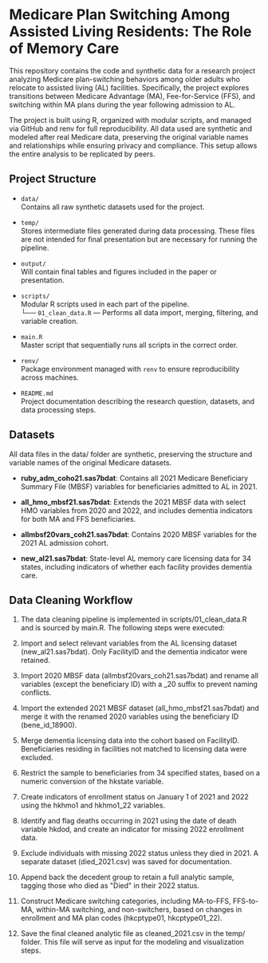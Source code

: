 # Medicare Plan Switching Among Assisted Living Residents: The Role of Memory Care 

This repository contains the code and synthetic data for a research project analyzing Medicare plan-switching behaviors among older adults who relocate to assisted living (AL) facilities. Specifically, the project explores transitions between Medicare Advantage (MA), Fee-for-Service (FFS), and switching within MA plans during the year following admission to AL.

The project is built using R, organized with modular scripts, and managed via GitHub and renv for full reproducibility. All data used are synthetic and modeled after real Medicare data, preserving the original variable names and relationships while ensuring privacy and compliance. This setup allows the entire analysis to be replicated by peers.

## Project Structure
- `data/`  
  Contains all raw synthetic datasets used for the project.

- `temp/`  
  Stores intermediate files generated during data processing. These files are not intended for final presentation but are necessary for running the pipeline.

- `output/`  
  Will contain final tables and figures included in the paper or presentation.

- `scripts/`  
  Modular R scripts used in each part of the pipeline.  
  └── `01_clean_data.R` — Performs all data import, merging, filtering, and variable creation.

- `main.R`  
  Master script that sequentially runs all scripts in the correct order.

- `renv/`  
  Package environment managed with `renv` to ensure reproducibility across machines.

- `README.md`  
  Project documentation describing the research question, datasets, and data processing steps.

## Datasets
All data files in the data/ folder are synthetic, preserving the structure and variable names of the original Medicare datasets.

- **ruby_adm_coho21.sas7bdat**: Contains all 2021 Medicare Beneficiary Summary File (MBSF) variables for beneficiaries admitted to AL in 2021.

- **all_hmo_mbsf21.sas7bdat**: Extends the 2021 MBSF data with select HMO variables from 2020 and 2022, and includes dementia indicators for both MA and FFS beneficiaries.

- **allmbsf20vars_coh21.sas7bdat**: Contains 2020 MBSF variables for the 2021 AL admission cohort.

- **new_al21.sas7bdat**: State-level AL memory care licensing data for 34 states, including indicators of whether each facility provides dementia care.

## Data Cleaning Workflow
1. The data cleaning pipeline is implemented in scripts/01_clean_data.R and is sourced by main.R. The following steps were executed:

2. Import and select relevant variables from the AL licensing dataset (new_al21.sas7bdat). Only FacilityID and the dementia indicator were retained.

3. Import 2020 MBSF data (allmbsf20vars_coh21.sas7bdat) and rename all variables (except the beneficiary ID) with a _20 suffix to prevent naming conflicts.

4. Import the extended 2021 MBSF dataset (all_hmo_mbsf21.sas7bdat) and merge it with the renamed 2020 variables using the beneficiary ID (bene_id_18900).

5. Merge dementia licensing data into the cohort based on FacilityID. Beneficiaries residing in facilities not matched to licensing data were excluded.

6. Restrict the sample to beneficiaries from 34 specified states, based on a numeric conversion of the hkstate variable.

7. Create indicators of enrollment status on January 1 of 2021 and 2022 using the hkhmo1 and hkhmo1_22 variables.

8. Identify and flag deaths occurring in 2021 using the date of death variable hkdod, and create an indicator for missing 2022 enrollment data.

9. Exclude individuals with missing 2022 status unless they died in 2021. A separate dataset (died_2021.csv) was saved for documentation.

10. Append back the decedent group to retain a full analytic sample, tagging those who died as "Died" in their 2022 status.

11. Construct Medicare switching categories, including MA-to-FFS, FFS-to-MA, within-MA switching, and non-switchers, based on changes in enrollment and MA plan codes (hkcptype01, hkcptype01_22).

12. Save the final cleaned analytic file as cleaned_2021.csv in the temp/ folder. This file will serve as input for the modeling and visualization steps.